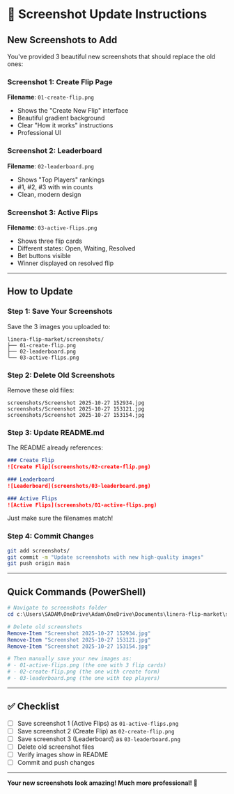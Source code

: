 # 📸 Screenshot Update Instructions

## New Screenshots to Add

You've provided 3 beautiful new screenshots that should replace the old ones:

### Screenshot 1: Create Flip Page
**Filename**: `01-create-flip.png`
- Shows the "Create New Flip" interface
- Beautiful gradient background
- Clear "How it works" instructions
- Professional UI

### Screenshot 2: Leaderboard
**Filename**: `02-leaderboard.png`
- Shows "Top Players" rankings
- #1, #2, #3 with win counts
- Clean, modern design

### Screenshot 3: Active Flips
**Filename**: `03-active-flips.png`
- Shows three flip cards
- Different states: Open, Waiting, Resolved
- Bet buttons visible
- Winner displayed on resolved flip

---

## How to Update

### Step 1: Save Your Screenshots
Save the 3 images you uploaded to:
```
linera-flip-market/screenshots/
├── 01-create-flip.png
├── 02-leaderboard.png
└── 03-active-flips.png
```

### Step 2: Delete Old Screenshots
Remove these old files:
```
screenshots/Screenshot 2025-10-27 152934.jpg
screenshots/Screenshot 2025-10-27 153121.jpg
screenshots/Screenshot 2025-10-27 153154.jpg
```

### Step 3: Update README.md
The README already references:
```markdown
### Create Flip
![Create Flip](screenshots/02-create-flip.png)

### Leaderboard
![Leaderboard](screenshots/03-leaderboard.png)

### Active Flips
![Active Flips](screenshots/01-active-flips.png)
```

Just make sure the filenames match!

### Step 4: Commit Changes
```bash
git add screenshots/
git commit -m "Update screenshots with new high-quality images"
git push origin main
```

---

## Quick Commands (PowerShell)

```powershell
# Navigate to screenshots folder
cd c:\Users\SADAM\OneDrive\Adam\OneDrive\Documents\linera-flip-market\screenshots

# Delete old screenshots
Remove-Item "Screenshot 2025-10-27 152934.jpg"
Remove-Item "Screenshot 2025-10-27 153121.jpg"
Remove-Item "Screenshot 2025-10-27 153154.jpg"

# Then manually save your new images as:
# - 01-active-flips.png (the one with 3 flip cards)
# - 02-create-flip.png (the one with create form)
# - 03-leaderboard.png (the one with top players)
```

---

## ✅ Checklist

- [ ] Save screenshot 1 (Active Flips) as `01-active-flips.png`
- [ ] Save screenshot 2 (Create Flip) as `02-create-flip.png`
- [ ] Save screenshot 3 (Leaderboard) as `03-leaderboard.png`
- [ ] Delete old screenshot files
- [ ] Verify images show in README
- [ ] Commit and push changes

---

**Your new screenshots look amazing! Much more professional! 🎨**
